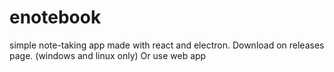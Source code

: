 # enotebook
simple note-taking app made with react and electron.
Download on releases page. (windows and linux only) Or use web app
